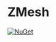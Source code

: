# ZMesh
[![NuGet](https://img.shields.io/nuget/v/Minx.ZMesh.svg)](https://www.nuget.org/packages/Minx.ZMesh/)
